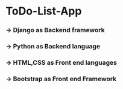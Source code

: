 # ToDo-List-App 
### -> Django as Backend framework
### -> Python as Backend language
### -> HTML,CSS as Front end languages
### -> Bootstrap as Front end Framework
